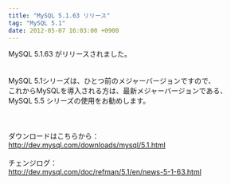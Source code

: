 ```yaml
---
title: "MySQL 5.1.63 リリース"
tag: "MySQL 5.1"
date: 2012-05-07 16:03:00 +0900
---
```


MySQL 5.1.63 がリリースされました。<br>
<br>
<br>
MySQL 5.1シリーズは、ひとつ前のメジャーバージョンですので、<br>
これからMySQLを導入される方は、最新メジャーバージョンである、<br>
MySQL 5.5 シリーズの使用をお勧めします。<br>
<br>
<br>
<br>
ダウンロードはこちらから：<br>
http://dev.mysql.com/downloads/mysql/5.1.html<br>
<br>
チェンジログ：<br>
http://dev.mysql.com/doc/refman/5.1/en/news-5-1-63.html<br>
<br>
<br>
